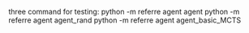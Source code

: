 three command for testing:
python -m referre agent agent
python -m referre agent agent_rand
python -m referre agent agent_basic_MCTS